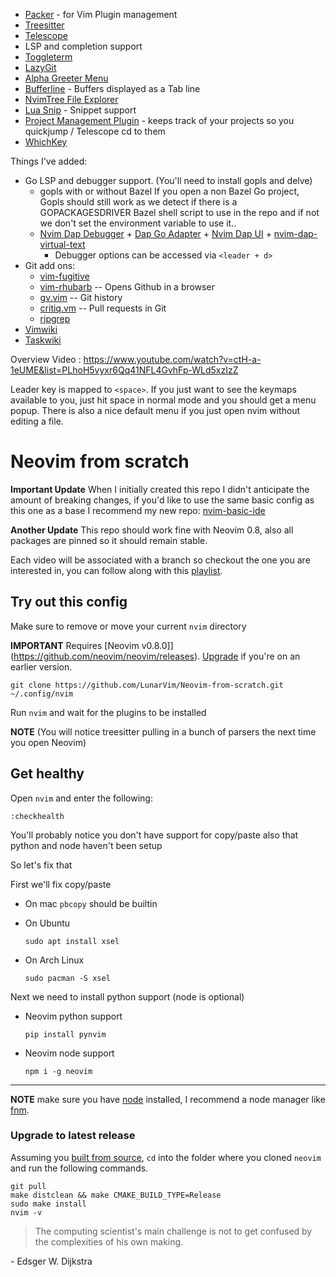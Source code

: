 * [Packer](https://github.com/wbthomason/packer.nvim) - for Vim Plugin management
* [Treesitter](nvim-treesitter/nvim-treesitter)
* [Telescope](https://www.youtube.com/watch?v=OhnLevLpGB4&list=PLhoH5vyxr6Qq41NFL4GvhFp-WLd5xzIzZ&index=9)
* LSP and completion support 
* [Toggleterm](https://www.youtube.com/watch?v=5OD-7h7gzxU&list=PLhoH5vyxr6Qq41NFL4GvhFp-WLd5xzIzZ&index=18)
* [LazyGit](https://github.com/kdheepak/lazygit.nvim)
* [Alpha Greeter Menu](https://github.com/goolord/alpha-nvim)
* [Bufferline](https://www.youtube.com/watch?v=vJAmjAax2H0&list=PLhoH5vyxr6Qq41NFL4GvhFp-WLd5xzIzZ&index=16) - Buffers displayed as a Tab line
* [NvimTree File Explorer](https://www.youtube.com/watch?v=SpexCBrZ1pQ&list=PLhoH5vyxr6Qq41NFL4GvhFp-WLd5xzIzZ&index=15)
* [Lua Snip](https://github.com/L3MON4D3/LuaSnip") - Snippet support
* [Project Management Plugin](https://github.com/ahmedkhalf/project.nvim) - keeps track of your projects so you quickjump / Telescope cd to them
* [WhichKey](https://github.com/folke/which-key.nvim)

Things I've added:
* Go LSP and debugger support. (You'll need to install gopls and delve)
  - gopls with or without Bazel  If you open a non Bazel Go project, Gopls should still work as we detect if there is a GOPACKAGESDRIVER Bazel shell script to use in the repo and if not we don't set the environment variable to use it..
  - [Nvim Dap Debugger](https://github.com/mfussenegger/nvim-dap) + [Dap Go Adapter](https://github.com/leoluz/nvim-dap-go) + [Nvim Dap UI](https://github.com/rcarriga/nvim-dap-ui) + [nvim-dap-virtual-text](https://github.com/theHamsta/nvim-dap-virtual-text)
    - Debugger options can be accessed via `<leader + d>`
* Git add ons: 
  - [vim-fugitive](https://github.com/tpope/vim-fugitive)
  - [vim-rhubarb](https://github.com/tpope/vim-rhubarb) -- Opens Github in a browser
  - [gv.vim](https://github.com/junegunn/gv.vim) -- Git history
  - [critiq.vm](https://github.com/AGhost-7/critiq.vim) -- Pull requests in Git
  - [ripgrep](https://github.com/BurntSushi/ripgrep)
* [Vimwiki](https://github.com/vimwiki/vimwiki)
* [Taskwiki](https://github.com/tools-life/taskwiki)

  

Overview Video : https://www.youtube.com/watch?v=ctH-a-1eUME&list=PLhoH5vyxr6Qq41NFL4GvhFp-WLd5xzIzZ

Leader key is mapped to `<space>`. If you just want to see the keymaps available to you, just hit space in normal mode and you should get a menu popup. There is also a nice default menu if you just open nvim without editing a file.

# Neovim from scratch

**Important Update** When I initially created this repo I didn't anticipate the amount of breaking changes, if you'd like to use the same basic config as this one as a base I recommend my new repo: [nvim-basic-ide](https://github.com/LunarVim/nvim-basic-ide)

**Another Update** This repo should work fine with Neovim 0.8, also all packages are pinned so it should remain stable.

Each video will be associated with a branch so checkout the one you are interested in, you can follow along with this [playlist](https://www.youtube.com/watch?v=ctH-a-1eUME&list=PLhoH5vyxr6Qq41NFL4GvhFp-WLd5xzIzZ).

## Try out this config

Make sure to remove or move your current `nvim` directory

**IMPORTANT** Requires [Neovim v0.8.0]](https://github.com/neovim/neovim/releases).  [Upgrade](#upgrade-to-latest-release) if you're on an earlier version. 
```
git clone https://github.com/LunarVim/Neovim-from-scratch.git ~/.config/nvim
```

Run `nvim` and wait for the plugins to be installed 

**NOTE** (You will notice treesitter pulling in a bunch of parsers the next time you open Neovim) 

## Get healthy

Open `nvim` and enter the following:

```
:checkhealth
```

You'll probably notice you don't have support for copy/paste also that python and node haven't been setup

So let's fix that

First we'll fix copy/paste

- On mac `pbcopy` should be builtin

- On Ubuntu

  ```
  sudo apt install xsel
  ```

- On Arch Linux

  ```
  sudo pacman -S xsel
  ```

Next we need to install python support (node is optional)

- Neovim python support

  ```
  pip install pynvim
  ```

- Neovim node support

  ```
  npm i -g neovim
  ```
---

**NOTE** make sure you have [node](https://nodejs.org/en/) installed, I recommend a node manager like [fnm](https://github.com/Schniz/fnm).

### Upgrade to latest release

Assuming you [built from source](https://github.com/neovim/neovim/wiki/Building-Neovim#quick-start), `cd` into the folder where you cloned `neovim` and run the following commands. 
```
git pull
make distclean && make CMAKE_BUILD_TYPE=Release
sudo make install
nvim -v
```

> The computing scientist's main challenge is not to get confused by the complexities of his own making. 

\- Edsger W. Dijkstra
